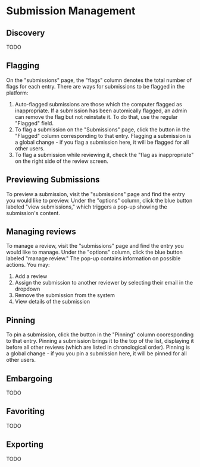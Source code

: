 # Submission Management

## Discovery

TODO

## Flagging

On the "submissions" page, the "flags" column denotes the total number of flags for each entry. There are ways for submissions to be flagged in the platform:
1. Auto-flagged submissions are those which the computer flagged as inappropriate. If a submission has been automically flagged, an admin can remove the flag but not reinstate it. To do that, use the regular "Flagged" field.
2. To flag a submission on the "Submissions" page, click the button in the "Flagged" column corresponding to that entry. Flagging a submission is a global change -  if you flag a submission here, it will be flagged for all other users. 
3. To flag a submission while reviewing it, check the "flag as inappropriate" on the right side of the review screen.
  

## Previewing Submissions

To preview a submission, visit the "submissions" page and find the entry you would like to preview. Under the "options" column, click the blue button labeled "view submissions," which triggers a pop-up showing the submission's content.

## Managing reviews

To manage a review, visit the "submissions" page and find the entry you would like to manage. Under the "options" column, click the blue button labeled "manage review." The pop-up contains information on possible actions. You may:
1. Add a review
2. Assign the submission to another reviewer by selecting their email in the dropdown
3. Remove the submission from the system
4. View details of the submission

## Pinning

To pin a submission, click the button in the "Pinning" column cooresponding to that entry. Pinning a submission brings it to the top of the list, displaying it before all other reviews (which are listed in chronological order). Pinning is a global change - if you you pin a submission here, it will be pinned for all other users. 

## Embargoing

TODO

## Favoriting

TODO

## Exporting

TODO
